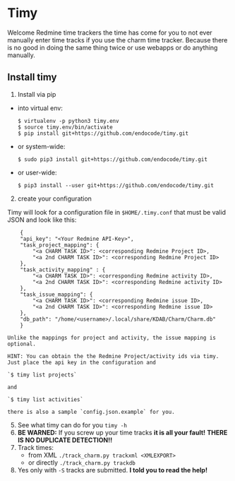 # Timy

Welcome Redmine time trackers the time has come for you to not ever manually enter time tracks if you use the charm time tracker. Because there is no good in doing the same thing twice or use webapps or do anything manually.

## Install timy

1. Install via pip
- into virtual env:

      $ virtualenv -p python3 timy.env
      $ source timy.env/bin/activate
      $ pip install git+https://github.com/endocode/timy.git

- or system-wide:

      $ sudo pip3 install git+https://github.com/endocode/timy.git

- or user-wide:

      $ pip3 install --user git+https://github.com/endocode/timy.git

2. create your configuration

  Timy will look for a configuration file in `$HOME/.timy.conf` that must be valid JSON and look like this:

        {
        "api_key": "<Your Redmine API-Key>",
        "task_project_mapping": {
            "<a CHARM TASK ID>": <corresponding Redmine Project ID>,
            "<a 2nd CHARM TASK ID>": <corresponding Redmine Project ID>
        },
        "task_activity_mapping" : {
            "<a CHARM TASK ID>": <corresponding Redmine activity ID>,
            "<a 2nd CHARM TASK ID>": <corresponding Redmine activity ID>
        },
        "task_issue_mapping": {
            "<a CHARM TASK ID>": <corresponding Redmine issue ID>,
            "<a 2nd CHARM TASK ID>": <corresponding Redmine issue ID>
        },
        "db_path": "/home/<username>/.local/share/KDAB/Charm/Charm.db"
        }

    Unlike the mappings for project and activity, the issue mapping is optional.

    HINT: You can obtain the the Redmine Project/activity ids via timy. Just place the api key in the configuration and

    `$ timy list projects`

    and

    `$ timy list activities`

    there is also a sample `config.json.example` for you.

5. See what timy can do for you `timy -h`
6. **BE WARNED:** If you screw up your time tracks **it is all your fault!** **THERE IS NO DUPLICATE DETECTION!!**
7. Track times:
      - from XML `./track_charm.py trackxml <XMLEXPORT>`
      - or directly `./track_charm.py trackdb`
8. Yes only with `-S` tracks are submitted. **I told you to read the help!**
